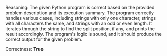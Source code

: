 Reasoning: 
The given Python program is correct based on the provided problem description and its execution summary. The program correctly handles various cases, including strings with only one character, strings with all characters the same, and strings with an odd or even length. It iterates through the string to find the split position, if any, and prints the result accordingly. The program's logic is sound, and it should produce the correct output for the given problem.

Correctness: **True**